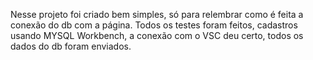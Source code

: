 Nesse projeto foi criado bem simples, só para relembrar como é feita a conexão do db com a página.
Todos os testes foram feitos, cadastros usando MYSQL Workbench, a conexão com o VSC deu certo, todos os dados do db foram enviados.

